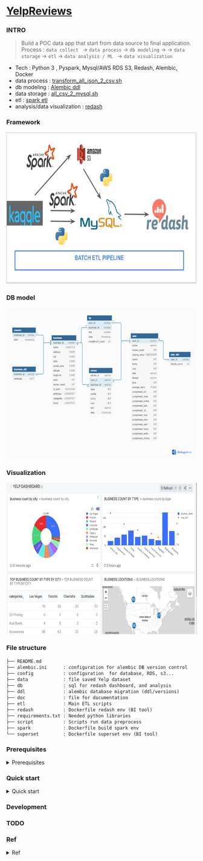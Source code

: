 # [YelpReviews](https://www.kaggle.com/yelp-dataset/yelp-dataset)

### INTRO 
> Build a POC data app that start from data source to final application.
Process : `data collect ` -> `data process` -> `db modeling` -> -> `data storage` -> `etl` -> `data analysis / ML ` -> `data visualization` 

* Tech : Python 3 , Pyspark, Mysql/AWS RDS S3, Redash, Alembic, Docker 
* data process  : [transform_all_json_2_csv.sh](https://github.com/yennanliu/YelpReviews/blob/master/script/transform_all_json_2_csv.sh)
* db modeling  : [Alembic ddl](https://github.com/yennanliu/YelpReviews/tree/master/ddl)
* data storage : [all_csv_2_mysql.sh](https://github.com/yennanliu/YelpReviews/blob/master/script/all_csv_2_mysql.sh)
* etl  : [spark etl](https://github.com/yennanliu/YelpReviews/tree/master/etl)
* analysis/data visualization  : [redash](https://app.redash.io/yen_dev/dashboard/yelp-dashboard)

### Framework
<img src ="https://github.com/yennanliu/YelpReviews/blob/master/doc/framework.png" width="800" height="400">

### DB model 
<img src ="https://github.com/yennanliu/YelpReviews/blob/master/doc/db_model.png" width="800" height="400">

### Visualization  
<img src ="https://github.com/yennanliu/YelpReviews/blob/master/doc/dash.png" width="800" height="400">


### File structure 

```
├── README.md
├── alembic.ini      : configuration for alembic DB version control
├── config           : configuration  for database, RDS, s3...
├── data             : file saved Yelp dataset
├── db               : sql for redash dashboard, and analysis 
├── ddl              : alembic database migration (ddl/versions)
├── doc              : file for documentation 
├── etl              : Main ETL scripts 
├── redash           : Dockerfile redash env (BI tool)
├── requirements.txt : Needed python libraries 
├── script           : Scripts run data preprocess 
├── spark            : Dockerfile build spark env 
└── superset         : Dockerfile superset env (BI tool)

```


### Prerequisites
<details>
<summary>Prerequisites</summary>

1. Fork the repo :  `git clone https://github.com/yennanliu/YelpReviews.git`
2. Download [Kaggle dataset](https://www.kaggle.com/yelp-dataset/yelp-dataset) and and save at [data file](https://github.com/yennanliu/YelpReviews/tree/master/data)
3. Download/launch mysql server local, and create a database `yelp` (for development)
4. Set up AWS RDS mysql database (for prodution, `optional`)
5. Modify [mysql db config](https://github.com/yennanliu/YelpReviews/blob/master/config/mysql.config) with yours 
6. Modify [RDS mysql db config](https://github.com/yennanliu/YelpReviews/blob/master/config/mysql_rds.config) with yours  (`optional`)
7. Modify DB connection (e.g. `sqlalchemy.url = <your_mysql_url>`)in [alembic.ini](https://github.com/yennanliu/YelpReviews/blob/master/alembic.ini) with yours 
</details>

### Quick start
<details>
<summary>Quick start</summary>

```bash
# STEP 0) install libraries 
$ cd ~ && cd YelpReviews && git install -r requirements.txt 
# STEP 1) db migration 
$ alembic init --template generic ddl &&  alembic upgrade head  # downgrade : $ alembic downgrade -1 
# STEP 2) data preprocess 
$ bash script/transform_all_json_2_csv.sh  # json to csv 
# csv -> mysql 
$ bash script/all_csv_2_mysql.sh
# STEP 3) spark etl
$ docker build spark/. -t spark_env 
$ bash etl/run_etl_digest_business.sh
```
</details>

### Development

### TODO 

### Ref
<details>
<summary>Ref</summary>

- Yelp dataset 
	- https://www.kaggle.com/yelp-dataset/yelp-dataset
	- https://www.yelp.com/dataset/documentation/main
	- https://github.com/Yelp/dataset-examples
- Superset connect to s3 transformed athena
	- https://dev.classmethod.jp/cloud/aws/query-and-visualize-data-from-amazon-athena-with-superset/
	- https://medium.com/payscale-tech/how-to-get-apache-superset-to-connect-to-athena-6d9b56bec7fb
- alembic mysql migration 
	 - https://michaelheap.com/alembic-python-migrations-quick-start/
- Redash docker
	- https://github.com/kakakakakku/redash-hands-on
- ML : Yelp review star prediction 
	 - https://github.com/ahegel/yelp-dataset/blob/master/Predicting%20Star%20Ratings.ipynb
</details>